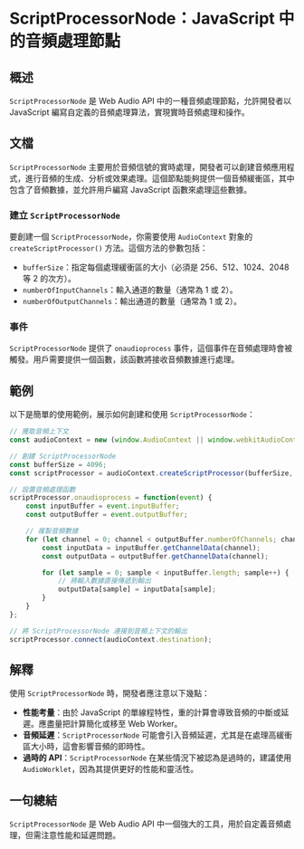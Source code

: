 <!--
Meta Description: # ScriptProcessorNode：JavaScript 中的音頻處理節點 ## 概述 `ScriptProcessorNode` 是 Web Audio API 中的一種音頻處理節點，允許開發者以 JavaScript 編寫自定義的音頻處理算法，實現實時音頻處理和操作。 ## 文檔 `Sc...
Meta Keywords: scriptprocessornode, const, javascript, audiocontext, channel
-->

# ScriptProcessorNode：JavaScript 中的音頻處理節點

## 概述
`ScriptProcessorNode` 是 Web Audio API 中的一種音頻處理節點，允許開發者以 JavaScript 編寫自定義的音頻處理算法，實現實時音頻處理和操作。

## 文檔
`ScriptProcessorNode` 主要用於音頻信號的實時處理，開發者可以創建音頻應用程式，進行音頻的生成、分析或效果處理。這個節點能夠提供一個音頻緩衝區，其中包含了音頻數據，並允許用戶編寫 JavaScript 函數來處理這些數據。

### 建立 `ScriptProcessorNode`
要創建一個 `ScriptProcessorNode`，你需要使用 `AudioContext` 對象的 `createScriptProcessor()` 方法。這個方法的參數包括：
- `bufferSize`：指定每個處理緩衝區的大小（必須是 256、512、1024、2048 等 2 的次方）。
- `numberOfInputChannels`：輸入通道的數量（通常為 1 或 2）。
- `numberOfOutputChannels`：輸出通道的數量（通常為 1 或 2）。

### 事件
`ScriptProcessorNode` 提供了 `onaudioprocess` 事件，這個事件在音頻處理時會被觸發。用戶需要提供一個函數，該函數將接收音頻數據進行處理。

## 範例
以下是簡單的使用範例，展示如何創建和使用 `ScriptProcessorNode`：

```javascript
// 獲取音頻上下文
const audioContext = new (window.AudioContext || window.webkitAudioContext)();

// 創建 ScriptProcessorNode
const bufferSize = 4096;
const scriptProcessor = audioContext.createScriptProcessor(bufferSize, 1, 1);

// 設置音頻處理函數
scriptProcessor.onaudioprocess = function(event) {
    const inputBuffer = event.inputBuffer;
    const outputBuffer = event.outputBuffer;

    // 複製音頻數據
    for (let channel = 0; channel < outputBuffer.numberOfChannels; channel++) {
        const inputData = inputBuffer.getChannelData(channel);
        const outputData = outputBuffer.getChannelData(channel);

        for (let sample = 0; sample < inputBuffer.length; sample++) {
            // 將輸入數據直接傳遞到輸出
            outputData[sample] = inputData[sample];
        }
    }
};

// 將 ScriptProcessorNode 連接到音頻上下文的輸出
scriptProcessor.connect(audioContext.destination);
```

## 解釋
使用 `ScriptProcessorNode` 時，開發者應注意以下幾點：
- **性能考量**：由於 JavaScript 的單線程特性，重的計算會導致音頻的中斷或延遲。應盡量把計算簡化或移至 Web Worker。
- **音頻延遲**：`ScriptProcessorNode` 可能會引入音頻延遲，尤其是在處理高緩衝區大小時，這會影響音頻的即時性。
- **過時的 API**：`ScriptProcessorNode` 在某些情況下被認為是過時的，建議使用 `AudioWorklet`，因為其提供更好的性能和靈活性。

## 一句總結
`ScriptProcessorNode` 是 Web Audio API 中一個強大的工具，用於自定義音頻處理，但需注意性能和延遲問題。